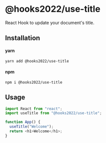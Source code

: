 # @hooks2022/use-title

React Hook to update your document's title.

## Installation

#### yarn

`yarn add @hooks2022/use-title`

#### npm

`npm i @hooks2022/use-title`

## Usage

```js
import React from "react";
import useTitle from "@hooks2022/use-title";

function App() {
  useTitle("Welcome");
  return <h1>Welcome</h1>;
}
```
